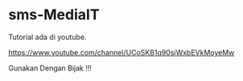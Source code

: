 # sms-MediaIT

Tutorial ada di youtube. 

https://www.youtube.com/channel/UCoSKB1q90siWxbEVkMoyeMw

Gunakan Dengan Bijak !!!
